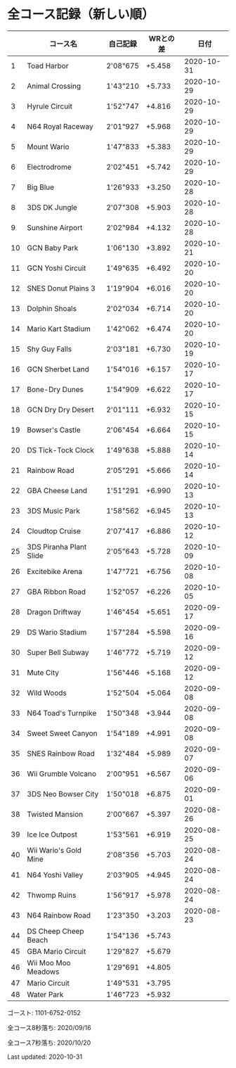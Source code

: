 # 全コース記録（新しい順）

||コース名|自己記録|WRとの差|日付
|--|--|--|--|--|
|1|Toad Harbor|2'08"675|+5.458|2020-10-31|
|2|Animal Crossing|1'43"210|+5.733|2020-10-29|
|3|Hyrule Circuit|1'52"747|+4.816|2020-10-29|
|4|N64 Royal Raceway|2'01"927|+5.968|2020-10-29|
|5|Mount Wario|1'47"833|+5.383|2020-10-29|
|6|Electrodrome|2'02"451|+5.742|2020-10-29|
|7|Big Blue|1'26"933|+3.250|2020-10-28|
|8|3DS DK Jungle|2'07"308|+5.903|2020-10-28|
|9|Sunshine Airport|2'02"984|+4.132|2020-10-28|
|10|GCN Baby Park|1'06"130|+3.892|2020-10-21|
|11|GCN Yoshi Circuit|1'49"635|+6.492|2020-10-20|
|12|SNES Donut Plains 3|1'19"904|+6.016|2020-10-20|
|13|Dolphin Shoals|2'02"034|+6.714|2020-10-20|
|14|Mario Kart Stadium|1'42"062|+6.474|2020-10-20|
|15|Shy Guy Falls|2'03"181|+6.730|2020-10-19|
|16|GCN Sherbet Land|1'54"016|+6.157|2020-10-17|
|17|Bone-Dry Dunes|1'54"909|+6.622|2020-10-17|
|18|GCN Dry Dry Desert|2'01"111|+6.932|2020-10-15|
|19|Bowser's Castle|2'06"454|+6.664|2020-10-15|
|20|DS Tick-Tock Clock|1'49"638|+5.888|2020-10-14|
|21|Rainbow Road|2'05"291|+5.666|2020-10-14|
|22|GBA Cheese Land|1'51"291|+6.990|2020-10-13|
|23|3DS Music Park|1'58"562|+6.945|2020-10-13|
|24|Cloudtop Cruise|2'07"417|+6.886|2020-10-12|
|25|3DS Piranha Plant Slide|2'05"643|+5.728|2020-10-09|
|26|Excitebike Arena|1'47"721|+6.756|2020-10-08|
|27|GBA Ribbon Road|1'52"057|+6.226|2020-10-05|
|28|Dragon Driftway|1'46"454|+5.651|2020-09-17|
|29|DS Wario Stadium|1'57"284|+5.598|2020-09-16|
|30|Super Bell Subway|1'46"772|+5.719|2020-09-12|
|31|Mute City|1'56"446|+5.168|2020-09-12|
|32|Wild Woods|1'52"504|+5.064|2020-09-08|
|33|N64 Toad's Turnpike|1'50"348|+3.944|2020-09-08|
|34|Sweet Sweet Canyon|1'54"189|+4.991|2020-09-08|
|35|SNES Rainbow Road|1'32"484|+5.989|2020-09-07|
|36|Wii Grumble Volcano|2'00"951|+6.567|2020-09-06|
|37|3DS Neo Bowser City|1'50"018|+6.875|2020-09-01|
|38|Twisted Mansion|2'00"667|+5.397|2020-08-26|
|39|Ice Ice Outpost|1'53"561|+6.919|2020-08-25|
|40|Wii Wario's Gold Mine|2'08"356|+5.703|2020-08-24|
|41|N64 Yoshi Valley|2'03"905|+4.945|2020-08-24|
|42|Thwomp Ruins|1'56"917|+5.978|2020-08-24|
|43|N64 Rainbow Road|1'23"350|+3.203|2020-08-23|
|44|DS Cheep Cheep Beach|1'54"136|+5.743||
|45|GBA Mario Circuit|1'29"827|+5.679||
|46|Wii Moo Moo Meadows|1'29"691|+4.805||
|47|Mario Circuit|1'49"531|+3.795||
|48|Water Park|1'46"723|+5.932||

ゴースト: 1101-6752-0152

全コース8秒落ち: 2020/09/16

全コース7秒落ち: 2020/10/20

Last updated: 2020-10-31
